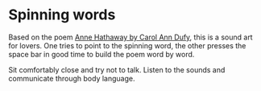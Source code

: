 # Spinning words

Based on the poem [Anne Hathaway by Carol Ann Dufy][1],
this is a sound art for lovers. One tries to point to the spinning word, the
other presses the space bar in good time to build the poem word by word.

Sit comfortably close and try not to talk. Listen to the sounds and communicate
through body language.

[1]:http://www.scottishpoetrylibrary.org.uk/poetry/poems/anne-hathaway

